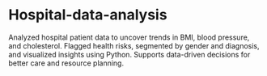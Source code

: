 # Hospital-data-analysis
Analyzed hospital patient data to uncover trends in BMI, blood pressure, and cholesterol. Flagged health risks, segmented by gender and diagnosis, and visualized insights using Python.  Supports data-driven decisions for better care and resource planning.
